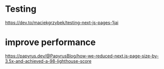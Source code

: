 # Testing

https://dev.to/maciekgrzybek/testing-next-js-pages-1jai

# improve performance

https://papyrus.dev/@PapyrusBlog/how-we-reduced-next.js-page-size-by-3.5x-and-achieved-a-98-lighthouse-score
